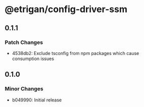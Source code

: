 # @etrigan/config-driver-ssm

## 0.1.1

### Patch Changes

- 4538db2: Exclude tsconfig from npm packages which cause consumption issues

## 0.1.0

### Minor Changes

- b049990: Initial release
